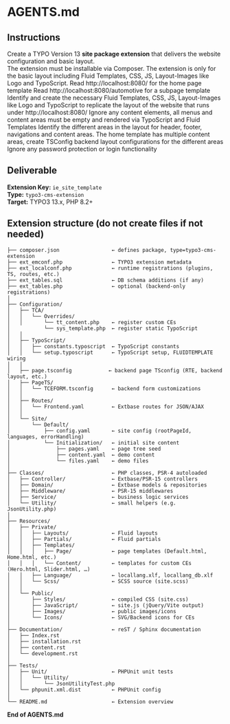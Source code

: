 # AGENTS.md

## Instructions
Create a TYPO Version 13 **site package extension** that delivers the website configuration and basic layout.  
The extension must be installable via Composer.
The extension is only for the basic layout including Fluid Templates, CSS, JS, Layout-Images like Logo and TypoScript. 
Read http://localhost:8080/ for the home page template
Read http://localhost:8080/automotive for a subpage template
Identify and create the necessary Fluid Templates, CSS, JS, Layout-Images like Logo and TypoScript to replicate the layout of the website that runs under http://localhost:8080/
Ignore any content elements, all menus and content areas must be empty and rendered via TypoScript and Fluid Templates
Identify the different areas in the layout for header, footer, navigations and content areas. The home template has multiple content areas, create TSConfig backend layout configurations for the different areas
Ignore any password protection or login functionality

## Deliverable
**Extension Key:** `ie_site_template`  
**Type:** `typo3-cms-extension`  
**Target:** TYPO3 13.x, PHP 8.2+

## Extension structure (do not create files if not needed)
```
├── composer.json                 ← defines package, type=typo3-cms-extension
├── ext_emconf.php                ← TYPO3 extension metadata
├── ext_localconf.php             ← runtime registrations (plugins, TS, routes, etc.)
├── ext_tables.sql                ← DB schema additions (if any)
├── ext_tables.php                ← optional (backend-only registrations)
│
├── Configuration/
│   ├── TCA/
│   │   └── Overrides/
│   │       └── tt_content.php    ← register custom CEs
│           └── sys_template.php  ← register static TypoScript
│   │
│   ├── TypoScript/
│   │   ├── constants.typoscript  ← TypoScript constants
│   │   └── setup.typoscript      ← TypoScript setup, FLUIDTEMPLATE wiring
│   │
│   ├── page.tsconfig            ← backend page TSconfig (RTE, backend layout, etc.)
│   ├── PageTS/
│   │   └── TCEFORM.tsconfig      ← backend form customizations
│   │
│   ├── Routes/
│   │   └── Frontend.yaml         ← Extbase routes for JSON/AJAX
│   │
│   └── Site/
│       └── Default/
│           ├── config.yaml       ← site config (rootPageId, languages, errorHandling)
│           └── Initialization/   ← initial site content
│               ├── pages.yaml    ← page tree seed
│               ├── content.yaml  ← demo content
│               └── files.yaml    ← demo files
│
├── Classes/                      ← PHP classes, PSR-4 autoloaded
│   ├── Controller/               ← Extbase/PSR-15 controllers
│   ├── Domain/                   ← Extbase models & repositories
│   ├── Middleware/               ← PSR-15 middlewares
│   ├── Service/                  ← business logic services
│   └── Utility/                  ← small helpers (e.g. JsonUtility.php)
│
├── Resources/
│   ├── Private/
│   │   ├── Layouts/              ← Fluid layouts
│   │   ├── Partials/             ← Fluid partials
│   │   ├── Templates/
│   │   │   ├── Page/             ← page templates (Default.html, Home.html, etc.)
│   │   │   └── Content/          ← templates for custom CEs (Hero.html, Slider.html, …)
│   │   ├── Language/             ← locallang.xlf, locallang_db.xlf
│   │   └── Scss/                 ← SCSS source (site.scss)
│   │
│   └── Public/
│       ├── Styles/               ← compiled CSS (site.css)
│       ├── JavaScript/           ← site.js (jQuery/Vite output)
│       ├── Images/               ← public images/icons
│       └── Icons/                ← SVG/Backend icons for CEs
│
├── Documentation/                ← reST / Sphinx documentation
│   ├── Index.rst
│   ├── installation.rst
│   ├── content.rst
│   └── development.rst
│
├── Tests/
│   ├── Unit/                     ← PHPUnit unit tests
│   │   └── Utility/
│   │       └── JsonUtilityTest.php
│   └── phpunit.xml.dist          ← PHPUnit config
│
└── README.md                     ← Extension overview
```

**End of AGENTS.md**
